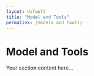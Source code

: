 ```yaml
---
layout: default
title: "Model and Tools"
permalink: /models_and_tools/
---
```


# Model and Tools

Your section content here...
